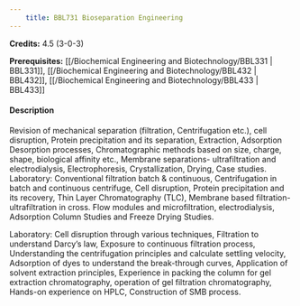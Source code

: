```yaml
---
    title: BBL731 Bioseparation Engineering
---
```

**Credits:** 4.5 (3-0-3)



**Prerequisites:** [[/Biochemical Engineering and Biotechnology/BBL331 | BBL331]], [[/Biochemical Engineering and Biotechnology/BBL432 | BBL432]], [[/Biochemical Engineering and Biotechnology/BBL433 | BBL433]]

#### Description 
Revision of mechanical separation (filtration, Centrifugation etc.), cell disruption, Protein precipitation and its separation, Extraction, Adsorption Desorption processes, Chromatographic methods based on size, charge, shape, biological affinity etc., Membrane separations- ultrafiltration and electrodialysis, Electrophoresis, Crystallization, Drying, Case studies. Laboratory: Conventional filtration batch & continuous, Centrifugation in batch and continuous centrifuge, Cell disruption, Protein precipitation and its recovery, Thin Layer Chromatography (TLC), Membrane based filtration-ultrafiltration in cross. Flow modules and microfiltration, electrodialysis, Adsorption Column Studies and Freeze Drying Studies.

Laboratory: Cell disruption through various techniques, Filtration to understand Darcy’s law, Exposure to continuous filtration process, Understanding the centrifugation principles and calculate settling velocity, Adsorption of dyes to understand the break-through curves, Application of solvent extraction principles, Experience in packing the column for gel extraction chromatography, operation of gel filtration chromatography, Hands-on experience on HPLC, Construction of SMB process.